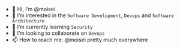 - 👋 Hi, I’m @moisei
- 👀 I’m interested in the `Software Development`, `Devops` and `Software Architecture`
- 🌱 I’m currently learning `Security`
- 💞️ I’m looking to collaborate on `Devops`
- 📫 How to reach me: @moisei pretty much everywhere

<!---
moisei/moisei is a ✨ special ✨ repository because its `README.md` (this file) appears on your GitHub profile.
You can click the Preview link to take a look at your changes.
--->
